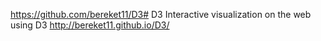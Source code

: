 https://github.com/bereket11/D3# D3
 Interactive visualization on the web using D3
http://bereket11.github.io/D3/
